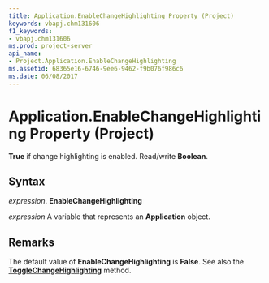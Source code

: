```yaml
---
title: Application.EnableChangeHighlighting Property (Project)
keywords: vbapj.chm131606
f1_keywords:
- vbapj.chm131606
ms.prod: project-server
api_name:
- Project.Application.EnableChangeHighlighting
ms.assetid: 68365e16-6746-9ee6-9462-f9b076f986c6
ms.date: 06/08/2017
---
```



# Application.EnableChangeHighlighting Property (Project)

 **True** if change highlighting is enabled. Read/write **Boolean**.


## Syntax

 _expression_. **EnableChangeHighlighting**

 _expression_ A variable that represents an **Application** object.


## Remarks

The default value of  **EnableChangeHighlighting** is **False**. See also the **[ToggleChangeHighlighting](application-togglechangehighlighting-method-project.md)** method.


